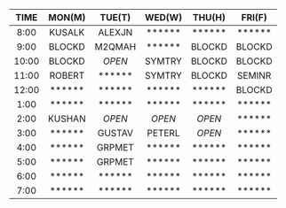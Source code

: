 |  TIME | MON(M) | TUE(T) | WED(W) | THU(H) | FRI(F) |
| :---: | :---: | :---: | :---: | :---: | :---: |
|  8:00 | KUSALK | ALEXJN | ****** | ****** | ****** | 
|  9:00 | BLOCKD | M2QMAH | ****** | BLOCKD | BLOCKD | 
| 10:00 | BLOCKD | *OPEN* | SYMTRY | BLOCKD | BLOCKD | 
| 11:00 | ROBERT | ****** | SYMTRY | BLOCKD | SEMINR | 
| 12:00 | ****** | ****** | ****** | ****** | BLOCKD | 
|  1:00 | ****** | ****** | ****** | ****** | ****** | 
|  2:00 | KUSHAN | *OPEN* | *OPEN* | *OPEN* | ****** | 
|  3:00 | ****** | GUSTAV | PETERL | *OPEN* | ****** | 
|  4:00 | ****** | GRPMET | ****** | ****** | ****** | 
|  5:00 | ****** | GRPMET | ****** | ****** | ****** | 
|  6:00 | ****** | ****** | ****** | ****** | ****** | 
|  7:00 | ****** | ****** | ****** | ****** | ****** | 
